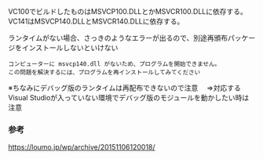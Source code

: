 VC100でビルドしたものはMSVCP100.DLLとかMSVCR100.DLLに依存する。
VC141はMSVCP140.DLLとMSVCR140.DLLに依存する。

ランタイムがない場合、さっきのようなエラーが出るので、別途再頒布パッケージをインストールしないといけない

```
コンピューターに msvcp140.dll がないため、プログラムを開始できません。
この問題を解決するには、プログラムを再インストールしてみてください
```

※ちなみにデバッグ版のランタイムは再配布できないので注意 
　⇒対応するVisual Studioが入っていない環境でデバッグ版のモジュールを動かしたい時は注意
 
 ### 参考
 https://loumo.jp/wp/archive/20151106120018/
